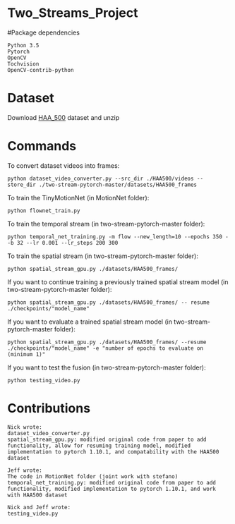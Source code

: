 # Two_Streams_Project

#Package dependencies
```
Python 3.5
Pytorch
OpenCV
Tochvision
OpenCV-contrib-python
```

# Dataset
Download [HAA_500](https://www.cse.ust.hk/haa/) dataset and unzip

# Commands
To convert dataset videos into frames:
```
python dataset_video_converter.py --src_dir ./HAA500/videos --store_dir ./two-stream-pytorch-master/datasets/HAA500_frames
```
To train the TinyMotionNet (in MotionNet folder): 
```
python flownet_train.py
```
To train the temporal stream (in two-stream-pytorch-master folder):
```
python temporal_net_training.py -m flow --new_length=10 --epochs 350 --b 32 --lr 0.001 --lr_steps 200 300
```
To train the spatial stream (in two-stream-pytorch-master folder): 
```
python spatial_stream_gpu.py ./datasets/HAA500_frames/
```
If you want to continue training a previously trained spatial stream model (in two-stream-pytorch-master folder):
```
python spatial_stream_gpu.py ./datasets/HAA500_frames/ -- resume ./checkpoints/"model_name"
```
If you want to evaluate a trained spatial stream model (in two-stream-pytorch-master folder):
```
python spatial_stream_gpu.py ./datasets/HAA500_frames/ --resume ./checkpoints/"model_name" -e "number of epochs to evaluate on (minimum 1)"
```
If you want to test the fusion (in two-stream-pytorch-master folder):
```
python testing_video.py
```


# Contributions
```
Nick wrote:
dataset_video_converter.py
spatial_stream_gpu.py: modified original code from paper to add functionality, allow for resuming training model, modified implementation to pytorch 1.10.1, and compatability with the HAA500 dataset
```
```
Jeff wrote:
The code in MotionNet folder (joint work with stefano)
temporal_net_training.py: modified original code from paper to add functionality, modified implementation to pytorch 1.10.1, and work with HAA500 dataset
```
```
Nick and Jeff wrote:
testing_video.py
```

